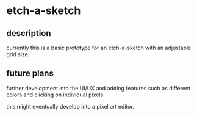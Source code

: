 # etch-a-sketch

## description
currently this is a basic prototype for an etch-a-sketch with an adjustable grid size.


## future plans
further development into the UI/UX and adding features such as different colors and clicking on individual pixels.

this might eventually develop into a pixel art editor.



